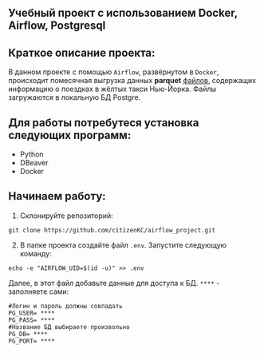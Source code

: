 ## Учебный проект с использованием Docker, Airflow, Postgresql

## Краткое описание проекта:
В данном проекте с помощью `Airflow`, развёрнутом в `Docker`, происходит помесячная выгрузка данных **parquet** [файлов](https://www.nyc.gov/site/tlc/about/tlc-trip-record-data.page), содержащих информацию о поездках в жёлтых такси Нью-Йорка. Файлы загружаются в локальную БД Postgre.

## Для работы потребутеся установка следующих программ:
* Python
* DBeaver
* Docker 

## Начинаем работу:

1. Склонируйте репозиторий:

```
git clone https://github.com/citizenKC/airflow_project.git

```
2. В папке проекта создайте файл `.env`. Запустите следующую команду:

```
echo -e "AIRFLOW_UID=$(id -u)" >> .env

```
Далее, в этот файл добавьте данные для доступа к БД. `****` - заполняете сами:


```
#Логин и пароль должны совпадать
PG_USER= ****
PG_PASS= ****
#Название БД выбираете произвольно 
PG_DB= ****
PG_PORT= ****

```

